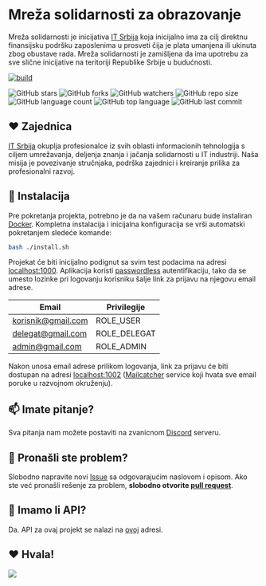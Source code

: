 # Mreža solidarnosti za obrazovanje

Mreža solidarnosti je inicijativa [IT Srbija](https://itsrbija.org/) koja inicijalno ima za cilj direktnu finansijsku podršku zaposlenima u prosveti čija je plata umanjena ili ukinuta zbog obustave rada.
Mreža solidarnosti je zamišljena da ima upotrebu za sve slične inicijative na teritoriji Republike Srbije u budućnosti.

[![build](../../actions/workflows/build.yml/badge.svg)](../../actions/workflows/build.yml)

![GitHub stars](https://img.shields.io/github/stars/IT-Srbija-Org/solidarityMSP?style=social)
![GitHub forks](https://img.shields.io/github/forks/IT-Srbija-Org/solidarityMSP?style=social)
![GitHub watchers](https://img.shields.io/github/watchers/IT-Srbija-Org/solidarityMSP?style=social)
![GitHub repo size](https://img.shields.io/github/repo-size/IT-Srbija-Org/solidarityMSP)
![GitHub language count](https://img.shields.io/github/languages/count/IT-Srbija-Org/solidarityMSP)
![GitHub top language](https://img.shields.io/github/languages/top/IT-Srbija-Org/solidarityMSP)
![GitHub last commit](https://img.shields.io/github/last-commit/IT-Srbija-Org/solidarityMSP?color=red)

## ❤️ Zajednica

[IT Srbija](https://itsrbija.org/) okuplja profesionalce iz svih oblasti informacionih tehnologija s ciljem umrežavanja, 
deljenja znanja i jačanja solidarnosti u IT industriji. Naša misija je povezivanje stručnjaka, 
podrška zajednici i kreiranje prilika za profesionalni razvoj.

## 🚀 Instalacija

Pre pokretanja projekta, potrebno je da na vašem računaru bude instaliran [Docker](https://www.docker.com/). 
Kompletna instalacija i inicijalna konfiguracija se vrši automatski pokretanjem sledeće komande:

```bash
bash ./install.sh
```

Projekat će biti inicijalno podignut sa svim test podacima na adresi [localhost:1000](http://localhost:1000). 
Aplikacija koristi [passwordless](https://symfony.com/doc/6.4/security/login_link.html) autentifikaciju, 
tako da se umesto lozinke pri logovanju korisniku šalje link za prijavu na njegovu email adrese.

| Email              | Privilegije  |
|--------------------|--------------|
| korisnik@gmail.com | ROLE_USER    |
| delegat@gmail.com  | ROLE_DELEGAT |
| admin@gmail.com    | ROLE_ADMIN   |

Nakon unosa email adrese prilikom logovanja, link za prijavu će biti dostupan na adresi [localhost:1002](http://localhost:1002)
([Mailcatcher](https://mailcatcher.me/) service koji hvata sve email poruke u razvojnom okruženju).

## 📫 Imate pitanje?

Sva pitanja nam možete postaviti na zvanicnom [Discord](https://discord.gg/it-srbija) serveru.

## 🐞 Pronašli ste problem?

Slobodno napravite novi [Issue](https://github.com/IT-Srbija-Org/solidarityMSP/issues) sa 
odgovarajućim naslovom i opisom. Ako ste već pronašli rešenje za problem, 
**slobodno otvorite [pull request](https://github.com/IT-Srbija-Org/solidarityMSP/pulls)**.

## 🤖 Imamo li API?

Da. API za ovaj projekt se nalazi na [ovoj](https://msp.mrezasolidarnosti.org/api/v2/numbers) adresi.

## ❤️ Hvala!

<a href = "https://github.com/IT-Srbija-Org/solidarityMSP/graphs/contributors">
    <img src = "https://contrib.rocks/image?repo=IT-Srbija-Org/solidarityMSP"/>
</a>
